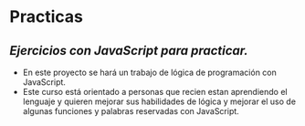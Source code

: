 # Practicas
## **_Ejercicios con JavaScript para practicar._**

- En este proyecto se hará un trabajo de lógica de programación con JavaScript.
- Este curso está orientado a personas que recien estan aprendiendo el lenguaje y quieren mejorar sus habilidades de lógica y mejorar el uso de algunas funciones y palabras reservadas con JavaScript. 
